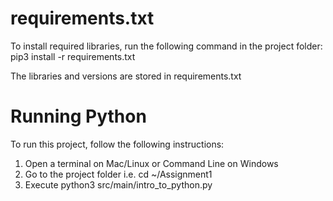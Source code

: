 requirements.txt
================

To install required libraries, run the following command in the project folder:
    pip3 install -r requirements.txt

The libraries and versions are stored in requirements.txt 


Running Python
==============

To run this project, follow the following instructions:
1) Open a terminal on Mac/Linux or Command Line on Windows
2) Go to the project folder i.e. cd ~/Assignment1
3) Execute python3 src/main/intro_to_python.py
